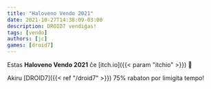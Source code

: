 ```yaml
---
title: "Haloveno Vendo 2021"
date: 2021-10-27T14:38:09-03:00
description: DROID7 vendiĝas!
tags: [vendo]
authors: [jc]
games: [droid7]
---
```


Estas **Haloveno Vendo 2021** ĉe [itch.io]({{< param "itchio" >}}) 🎃

Akiru [DROID7]({{< ref "/droid7" >}}) 75% rabaton por limigita tempo!
